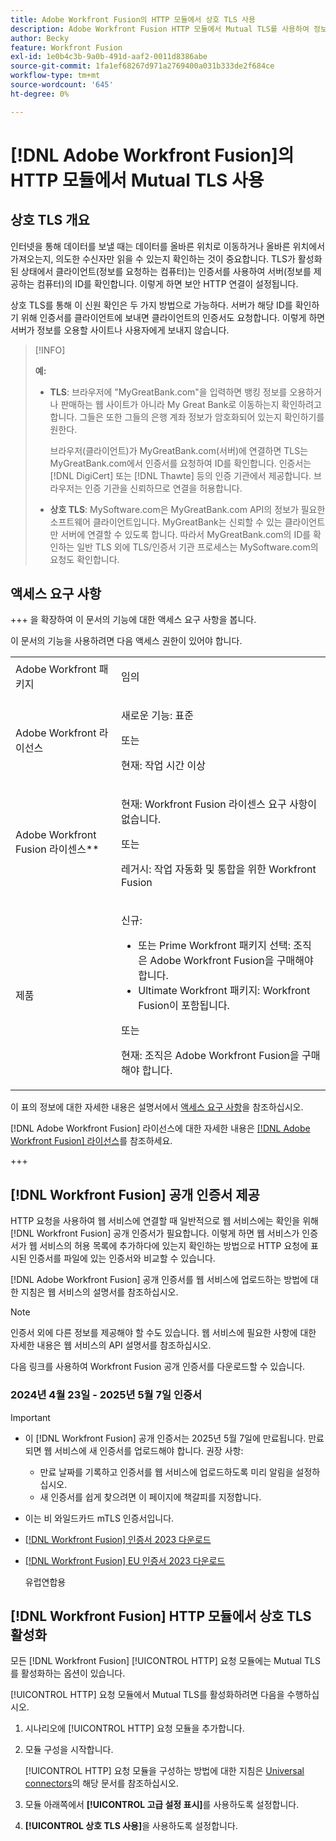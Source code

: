 ```yaml
---
title: Adobe Workfront Fusion의 HTTP 모듈에서 상호 TLS 사용
description: Adobe Workfront Fusion HTTP 모듈에서 Mutual TLS를 사용하여 정보 트랜잭션의 양쪽에서 상대방의 ID를 확인할 수 있습니다.
author: Becky
feature: Workfront Fusion
exl-id: 1e0b4c3b-9a0b-491d-aaf2-0011d8386abe
source-git-commit: 1fa1ef68267d971a2769400a031b333de2f684ce
workflow-type: tm+mt
source-wordcount: '645'
ht-degree: 0%

---
```


# [!DNL Adobe Workfront Fusion]의 HTTP 모듈에서 Mutual TLS 사용

## 상호 TLS 개요

인터넷을 통해 데이터를 보낼 때는 데이터를 올바른 위치로 이동하거나 올바른 위치에서 가져오는지, 의도한 수신자만 읽을 수 있는지 확인하는 것이 중요합니다. TLS가 활성화된 상태에서 클라이언트(정보를 요청하는 컴퓨터)는 인증서를 사용하여 서버(정보를 제공하는 컴퓨터)의 ID를 확인합니다. 이렇게 하면 보안 HTTP 연결이 설정됩니다.

상호 TLS를 통해 이 신원 확인은 두 가지 방법으로 가능하다. 서버가 해당 ID를 확인하기 위해 인증서를 클라이언트에 보내면 클라이언트의 인증서도 요청합니다. 이렇게 하면 서버가 정보를 오용할 사이트나 사용자에게 보내지 않습니다.

>[!INFO]
>
>**예:**
>
>* **TLS**: 브라우저에 &quot;MyGreatBank.com&quot;을 입력하면 뱅킹 정보를 오용하거나 판매하는 웹 사이트가 아니라 My Great Bank로 이동하는지 확인하려고 합니다. 그들은 또한 그들의 은행 계좌 정보가 암호화되어 있는지 확인하기를 원한다.
>
>   브라우저(클라이언트)가 MyGreatBank.com(서버)에 연결하면 TLS는 MyGreatBank.com에서 인증서를 요청하여 ID를 확인합니다. 인증서는 [!DNL DigiCert] 또는 [!DNL Thawte] 등의 인증 기관에서 제공합니다. 브라우저는 인증 기관을 신뢰하므로 연결을 허용합니다.
>
>* **상호 TLS**: MySoftware.com은 MyGreatBank.com API의 정보가 필요한 소프트웨어 클라이언트입니다. MyGreatBank는 신뢰할 수 있는 클라이언트만 서버에 연결할 수 있도록 합니다. 따라서 MyGreatBank.com의 ID를 확인하는 일반 TLS 외에 TLS/인증서 기관 프로세스는 MySoftware.com의 요청도 확인합니다.

## 액세스 요구 사항

+++ 을 확장하여 이 문서의 기능에 대한 액세스 요구 사항을 봅니다.

이 문서의 기능을 사용하려면 다음 액세스 권한이 있어야 합니다.

<table style="table-layout:auto">
 <col> 
 <col> 
 <tbody> 
  <tr> 
   <td role="rowheader">Adobe Workfront 패키지</td> 
   <td> <p>임의</p> </td> 
  </tr> 
  <tr data-mc-conditions=""> 
   <td role="rowheader">Adobe Workfront 라이선스</td> 
   <td> <p>새로운 기능: 표준</p><p>또는</p><p>현재: 작업 시간 이상</p> </td> 
  </tr> 
  <tr> 
   <td role="rowheader">Adobe Workfront Fusion 라이센스**</td> 
   <td>
   <p>현재: Workfront Fusion 라이센스 요구 사항이 없습니다.</p>
   <p>또는</p>
   <p>레거시: 작업 자동화 및 통합을 위한 Workfront Fusion </p>
   </td> 
  </tr> 
  <tr> 
   <td role="rowheader">제품</td> 
   <td>
   <p>신규:</p> <ul><li>또는 Prime Workfront 패키지 선택: 조직은 Adobe Workfront Fusion을 구매해야 합니다.</li><li>Ultimate Workfront 패키지: Workfront Fusion이 포함됩니다.</li></ul>
   <p>또는</p>
   <p>현재: 조직은 Adobe Workfront Fusion을 구매해야 합니다.</p>
   </td> 
  </tr>
 </tbody> 
</table>

이 표의 정보에 대한 자세한 내용은 설명서에서 [액세스 요구 사항](/help/workfront-fusion/references/licenses-and-roles/access-level-requirements-in-documentation.md)을 참조하십시오.

[!DNL Adobe Workfront Fusion] 라이선스에 대한 자세한 내용은 [[!DNL Adobe Workfront Fusion] 라이선스](/help/workfront-fusion/set-up-and-manage-workfront-fusion/licensing-operations-overview/license-automation-vs-integration.md)를 참조하세요.

+++

## [!DNL Workfront Fusion] 공개 인증서 제공

HTTP 요청을 사용하여 웹 서비스에 연결할 때 일반적으로 웹 서비스에는 확인을 위해 [!DNL Workfront Fusion] 공개 인증서가 필요합니다. 이렇게 하면 웹 서비스가 인증서가 웹 서비스의 허용 목록에 추가하다에 있는지 확인하는 방법으로 HTTP 요청에 표시된 인증서를 파일에 있는 인증서와 비교할 수 있습니다.

[!DNL Adobe Workfront Fusion] 공개 인증서를 웹 서비스에 업로드하는 방법에 대한 지침은 웹 서비스의 설명서를 참조하십시오.

>[!NOTE]
>
>인증서 외에 다른 정보를 제공해야 할 수도 있습니다. 웹 서비스에 필요한 사항에 대한 자세한 내용은 웹 서비스의 API 설명서를 참조하십시오.

다음 링크를 사용하여 Workfront Fusion 공개 인증서를 다운로드할 수 있습니다.

### 2024년 4월 23일 - 2025년 5월 7일 인증서

>[!IMPORTANT]
>
>* 이 [!DNL Workfront Fusion] 공개 인증서는 2025년 5월 7일에 만료됩니다. 만료되면 웹 서비스에 새 인증서를 업로드해야 합니다. 권장 사항:
>
>   * 만료 날짜를 기록하고 인증서를 웹 서비스에 업로드하도록 미리 알림을 설정하십시오.
>   * 새 인증서를 쉽게 찾으려면 이 페이지에 책갈피를 지정합니다.
>
>* 이는 비 와일드카드 mTLS 인증서입니다.

* [ [!DNL Workfront Fusion] 인증서 2023 다운로드](/help/workfront-fusion/references/apps-and-modules/universal-connectors/assets/fusion-prod-us-mtls-certificate.pem)
* [ [!DNL Workfront Fusion] EU 인증서 2023 다운로드](/help/workfront-fusion/references/apps-and-modules/universal-connectors/assets/fusion-prod-eu-mtls-certificate.pem)

  유럽연합용


## [!DNL Workfront Fusion] HTTP 모듈에서 상호 TLS 활성화

모든 [!DNL Workfront Fusion] [!UICONTROL HTTP] 요청 모듈에는 Mutual TLS를 활성화하는 옵션이 있습니다.

[!UICONTROL HTTP] 요청 모듈에서 Mutual TLS를 활성화하려면 다음을 수행하십시오.

1. 시나리오에 [!UICONTROL HTTP] 요청 모듈을 추가합니다.
1. 모듈 구성을 시작합니다.

   [!UICONTROL HTTP] 요청 모듈을 구성하는 방법에 대한 지침은 [Universal connectors](/help/workfront-fusion/references/apps-and-modules/apps-and-modules-toc.md#universal-connectors)의 해당 문서를 참조하십시오.

1. 모듈 아래쪽에서 **[!UICONTROL 고급 설정 표시]**&#x200B;를 사용하도록 설정합니다.
1. **[!UICONTROL 상호 TLS 사용]**&#x200B;을 사용하도록 설정합니다.
